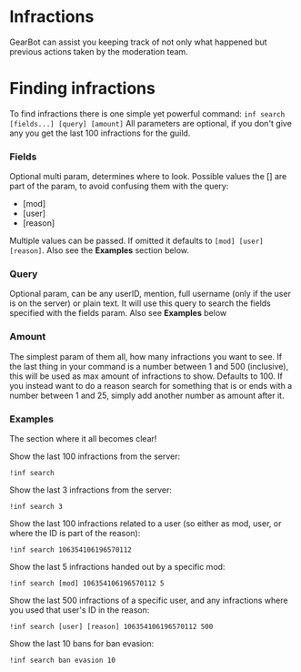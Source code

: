 # Infractions
GearBot can assist you keeping track of not only what happened but previous actions taken by the moderation team.

# Finding infractions
To find infractions there is one simple yet powerful command: ``inf search [fields...] [query] [amount]``
All parameters are optional, if you don't give any you get the last 100 infractions for the guild.
### Fields
Optional multi param, determines where to look.
Possible values the [] are part of the param, to avoid confusing them with the query:
- [mod]
- [user]
- [reason]

Multiple values can be passed. If omitted it defaults to ``[mod] [user] [reason]``.
Also see the **Examples** section below.

### Query
Optional param, can be any userID, mention, full username (only if the user is on the server) or plain text.
It will use this query to search the fields specified with the fields param. Also see **Examples** below

### Amount
The simplest param of them all, how many infractions you want to see. If the last thing in your command is a number between 1 and 500 (inclusive), this will be used as max amount of infractions to show. Defaults to 100.
If you instead want to do a reason search for something that is or ends with a number between 1 and 25, simply add another number as amount after it.

### Examples
The section where it all becomes clear!

Show the last 100 infractions from the server:
```
!inf search
```

Show the last 3 infractions from the server:
```
!inf search 3
```

Show the last 100 infractions related to a user (so either as mod, user, or where the ID is part of the reason):
```
!inf search 106354106196570112
```

Show the last 5 infractions handed out by a specific mod:
```
!inf search [mod] 106354106196570112 5
```

Show the last 500 infractions of a specific user, and any infractions where you used that user's ID in the reason:
```
!inf search [user] [reason] 106354106196570112 500
```

Show the last 10 bans for ban evasion:
```
!inf search ban evasion 10
```
